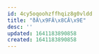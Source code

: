 ```yaml
---
id: 4cy5oqoohzffhqiz8g0vldd
title: "ðÂ\x9FÂ\x8CÂ\x9E️"
desc: ''
updated: 1641183890858
created: 1641183890858
---
```



